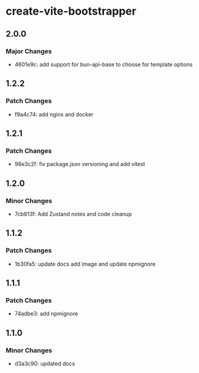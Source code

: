 # create-vite-bootstrapper

## 2.0.0

### Major Changes

- 4601e9c: add support for bun-api-base to choose for template options

## 1.2.2

### Patch Changes

- f9a4c74: add nginx and docker

## 1.2.1

### Patch Changes

- 98e3c2f: fix package.json versioning and add vitest

## 1.2.0

### Minor Changes

- 7cb813f: Add Zustand notes and code cleanup

## 1.1.2

### Patch Changes

- 1b30fa5: update docs add image and update npmignore

## 1.1.1

### Patch Changes

- 74adbe3: add npmignore

## 1.1.0

### Minor Changes

- d3a3c90: updated docs
